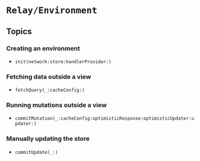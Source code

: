 # ``Relay/Environment``

## Topics

### Creating an environment

- ``init(network:store:handlerProvider:)``

### Fetching data outside a view

- ``fetchQuery(_:cacheConfig:)``

### Running mutations outside a view

- ``commitMutation(_:cacheConfig:optimisticResponse:optimisticUpdater:updater:)``

### Manually updating the store

- ``commitUpdate(_:)``
